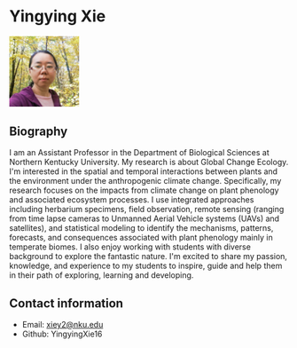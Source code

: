 # Yingying Xie

<img 
  src="/img/Yingying Xie m.jpg" 
  alt="Yingying Xie photo" 
  width="25%">


## Biography
I am an Assistant Professor in the Department of Biological Sciences at Northern Kentucky University. My research is about Global Change Ecology. I'm interested in the spatial and temporal interactions between plants and the environment under the anthropogenic climate change. Specifically, my research focuses on the impacts from climate change on plant phenology and associated ecosystem processes. I use integrated approaches including herbarium specimens, field observation, remote sensing (ranging from time lapse cameras to Unmanned Aerial Vehicle systems (UAVs) and satellites), and statistical modeling to identify the mechanisms, patterns, forecasts, and consequences associated with plant phenology mainly in temperate biomes. I also enjoy working with students with diverse background to explore the fantastic nature. I'm excited to share my passion, knowledge, and experience to my students to inspire, guide and help them in their path of exploring, learning and developing. 


## Contact information
* Email: xiey2@nku.edu
* Github: YingyingXie16
